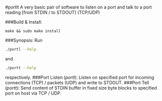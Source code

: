 #portlt
A very basic pair of software to listen on a port and talk to a port reading \[from STDIN / to STDOUT\] (TCP/UDP)

###Build & Install:
```
make && sudo make install
```

###Synopsis:
Run
```bash
./portl --help
```
and
```bash
./portt --help
```
respectively.
###Port Listen (*portl*):
Listen on specified port for incoming connections (TCP) / packets (UDP) and write to STDOUT.
###Port Tell (*portt*):
Send content of STDIN buffer in fixed size byte blocks to specified port on host via TCP / UDP.

